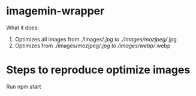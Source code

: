 # imagemin-wrapper
What it does:
1. Optimizes all images from ./images/*.jpg to ./images/mozjpeg/*.jpg
2. Optimizes from ./images/mozjpeg/*.jpg to /images/webp/*.webp

# Steps to reproduce optimize images
Run npm start